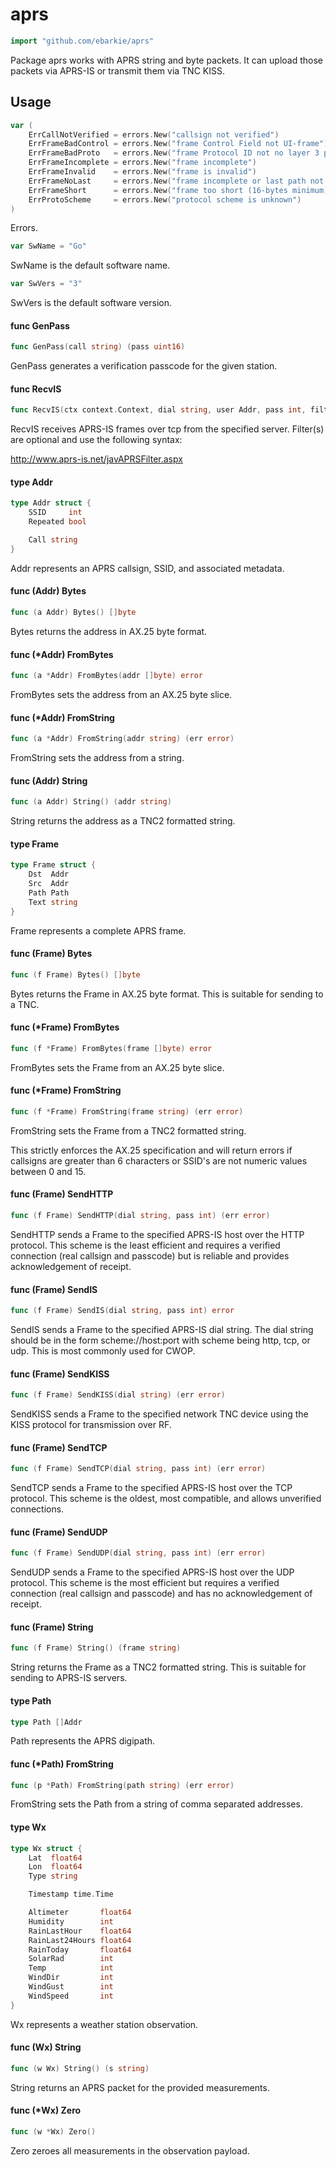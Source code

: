# aprs

```go
import "github.com/ebarkie/aprs"
```

Package aprs works with APRS string and byte packets. It can upload those
packets via APRS-IS or transmit them via TNC KISS.

## Usage

```go
var (
	ErrCallNotVerified = errors.New("callsign not verified")
	ErrFrameBadControl = errors.New("frame Control Field not UI-frame")
	ErrFrameBadProto   = errors.New("frame Protocol ID not no layer 3 protocol")
	ErrFrameIncomplete = errors.New("frame incomplete")
	ErrFrameInvalid    = errors.New("frame is invalid")
	ErrFrameNoLast     = errors.New("frame incomplete or last path not set")
	ErrFrameShort      = errors.New("frame too short (16-bytes minimum)")
	ErrProtoScheme     = errors.New("protocol scheme is unknown")
)
```
Errors.

```go
var SwName = "Go"
```
SwName is the default software name.

```go
var SwVers = "3"
```
SwVers is the default software version.

#### func  GenPass

```go
func GenPass(call string) (pass uint16)
```
GenPass generates a verification passcode for the given station.

#### func  RecvIS

```go
func RecvIS(ctx context.Context, dial string, user Addr, pass int, filters ...string) <-chan Frame
```
RecvIS receives APRS-IS frames over tcp from the specified server. Filter(s) are
optional and use the following syntax:

http://www.aprs-is.net/javAPRSFilter.aspx

#### type Addr

```go
type Addr struct {
	SSID     int
	Repeated bool

	Call string
}
```

Addr represents an APRS callsign, SSID, and associated metadata.

#### func (Addr) Bytes

```go
func (a Addr) Bytes() []byte
```
Bytes returns the address in AX.25 byte format.

#### func (*Addr) FromBytes

```go
func (a *Addr) FromBytes(addr []byte) error
```
FromBytes sets the address from an AX.25 byte slice.

#### func (*Addr) FromString

```go
func (a *Addr) FromString(addr string) (err error)
```
FromString sets the address from a string.

#### func (Addr) String

```go
func (a Addr) String() (addr string)
```
String returns the address as a TNC2 formatted string.

#### type Frame

```go
type Frame struct {
	Dst  Addr
	Src  Addr
	Path Path
	Text string
}
```

Frame represents a complete APRS frame.

#### func (Frame) Bytes

```go
func (f Frame) Bytes() []byte
```
Bytes returns the Frame in AX.25 byte format. This is suitable for sending to a
TNC.

#### func (*Frame) FromBytes

```go
func (f *Frame) FromBytes(frame []byte) error
```
FromBytes sets the Frame from an AX.25 byte slice.

#### func (*Frame) FromString

```go
func (f *Frame) FromString(frame string) (err error)
```
FromString sets the Frame from a TNC2 formatted string.

This strictly enforces the AX.25 specification and will return errors if
callsigns are greater than 6 characters or SSID's are not numeric values between
0 and 15.

#### func (Frame) SendHTTP

```go
func (f Frame) SendHTTP(dial string, pass int) (err error)
```
SendHTTP sends a Frame to the specified APRS-IS host over the HTTP protocol.
This scheme is the least efficient and requires a verified connection (real
callsign and passcode) but is reliable and provides acknowledgement of receipt.

#### func (Frame) SendIS

```go
func (f Frame) SendIS(dial string, pass int) error
```
SendIS sends a Frame to the specified APRS-IS dial string. The dial string
should be in the form scheme://host:port with scheme being http, tcp, or udp.
This is most commonly used for CWOP.

#### func (Frame) SendKISS

```go
func (f Frame) SendKISS(dial string) (err error)
```
SendKISS sends a Frame to the specified network TNC device using the KISS
protocol for transmission over RF.

#### func (Frame) SendTCP

```go
func (f Frame) SendTCP(dial string, pass int) (err error)
```
SendTCP sends a Frame to the specified APRS-IS host over the TCP protocol. This
scheme is the oldest, most compatible, and allows unverified connections.

#### func (Frame) SendUDP

```go
func (f Frame) SendUDP(dial string, pass int) (err error)
```
SendUDP sends a Frame to the specified APRS-IS host over the UDP protocol. This
scheme is the most efficient but requires a verified connection (real callsign
and passcode) and has no acknowledgement of receipt.

#### func (Frame) String

```go
func (f Frame) String() (frame string)
```
String returns the Frame as a TNC2 formatted string. This is suitable for
sending to APRS-IS servers.

#### type Path

```go
type Path []Addr
```

Path represents the APRS digipath.

#### func (*Path) FromString

```go
func (p *Path) FromString(path string) (err error)
```
FromString sets the Path from a string of comma separated addresses.

#### type Wx

```go
type Wx struct {
	Lat  float64
	Lon  float64
	Type string

	Timestamp time.Time

	Altimeter       float64
	Humidity        int
	RainLastHour    float64
	RainLast24Hours float64
	RainToday       float64
	SolarRad        int
	Temp            int
	WindDir         int
	WindGust        int
	WindSpeed       int
}
```

Wx represents a weather station observation.

#### func (Wx) String

```go
func (w Wx) String() (s string)
```
String returns an APRS packet for the provided measurements.

#### func (*Wx) Zero

```go
func (w *Wx) Zero()
```
Zero zeroes all measurements in the observation payload.
